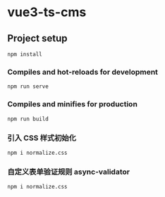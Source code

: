# vue3-ts-cms

## Project setup

```
npm install
```

### Compiles and hot-reloads for development

```
npm run serve
```

### Compiles and minifies for production

```
npm run build
```

### 引入 CSS 样式初始化

```
npm i normalize.css
```

### 自定义表单验证规则 async-validator

```
npm i normalize.css
```

###

